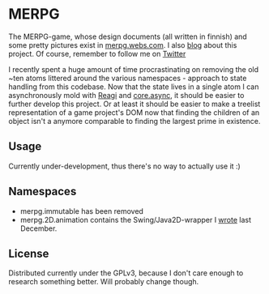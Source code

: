 # MERPG

The MERPG-game, whose design documents (all written in finnish) and some pretty pictures exist in [merpg.webs.com](http://merpg.webs.com). I also [blog](http://yearofourlord.blogspot.com) about this project. Of course, remember to follow me on [Twitter](https://twitter.com/feuer__)

I recently spent a huge amount of time procrastinating on removing the old ~ten atoms littered around the various namespaces - approach to state handling from this codebase. Now that the state lives in a single atom I can asynchronously mold with [Reagi](https://github.com/weavejester/reagi) and [core.async](https://github.com/clojure/core.async), it should be easier to further develop this project. Or at least it should be easier to make a treelist representation of a game project's DOM now that finding the children of an object isn't a anymore comparable to finding the largest prime in existence.

## Usage

Currently under-development, thus there's no way to actually use it :)

## Namespaces
* merpg.immutable has been removed
* merpg.2D.animation contains the Swing/Java2D-wrapper I [wrote](http://yearofourlord.blogspot.fi/2013/11/planning-for-merpg-2d-library.html) last December.

## License

Distributed currently under the GPLv3, because I don't care enough to research something better. Will probably change though.
